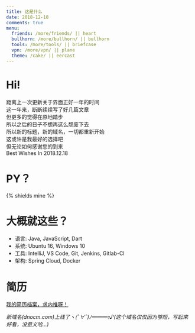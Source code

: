 ```yaml
---
title: 这是什么
date: 2018-12-18
comments: true
menu:
  friends: /more/friends/ || heart
  bullhorn: /more/bullhorn/ || bullhorn
  tools: /more/tools/ || briefcase
  vpn: /more/vpn/ || plane
  theme: /cake/ || eercast
---
```


# Hi!
距离上一次更新关于界面正好一年的时间    
这一年来，断断续续写了好几篇文章   
但更多的觉得在原地踏步     
所以之后的日子不想再这么颓废下去    
所以新的标题，新的域名，一切都重新开始    
这或许是我最好的选择吧   
但无论如何感谢您的到来    
Best Wishes In 2018.12.18     

# PY？
{% shields mine %}

# 大概就这些？
- 语言: Java, JavaScript, Dart
- 系统: Ubuntu 16, Windows 10
- 工具: IntelliJ, VS Code, Git, Jenkins, Gitlab-CI
- 架构: Spring Cloud, Docker  

# 简历
<p>
  <a data-fancybox data-type="iframe" data-src="https://pan.wps.cn/l/s8ikcg4" href="javascript:;">
	  <i class="fa fa-heart" aria-hidden="true" style='color:black'></i> 我的简历档案，求内推呀！
  </a>
</p>
 
*新域名(dnocm.com)上线了ヽ(ﾟ∀ﾟ)ﾉ━━━ｩ♪(这个域名仅仅因为够短，写起来好看，没意义哈...)*  
